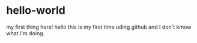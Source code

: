 # hello-world
my first thing here!
hello this is my first time uding github and I don't kmow what I'm doing.

